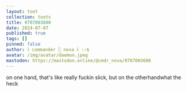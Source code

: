 ```yaml
---
layout: toot
collection: toots
title: 0707003600
date: 2024-07-07
published: true
tags: []
pinned: false
author: ⸸ commander ░ nova ⸸ :~$
avatar: /img/avatar/daemon.jpeg
mastodon: https://mastodon.online/@cmdr_nova/0707003600
---
```


on one hand, that's like really fuckin slick, but on the otherhandwhat the heck
